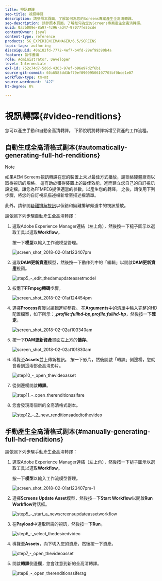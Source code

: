 ```yaml
---
title: 視訊轉譯
seo-title: 視訊轉譯
description: 請參照本頁面，了解如何為您的Screens專案產生全高清轉譯。
seo-description: 請參照本頁面，了解如何為您的Screens專案產生全高清轉譯。
uuid: 0a3b009e-8a97-4396-ad47-97077fe26cde
contentOwner: jsyal
content-type: reference
products: SG_EXPERIENCEMANAGER/6.5/SCREENS
topic-tags: authoring
discoiquuid: 40a182fd-7772-4ef7-b4fd-29ef99390b4a
feature: 製作畫面
role: Administrator, Developer
level: Intermediate
exl-id: 752c74d7-5d6d-4363-97ef-b96e97d2f6b1
source-git-commit: 60a6583dd3bf79ef09099506107705bf0bce1e07
workflow-type: tm+mt
source-wordcount: '427'
ht-degree: 0%

---
```


# 視訊轉譯{#video-renditions}

您可以產生手動和自動全高清轉譯。 下節說明將轉譯新增至資產的工作流程。

## 自動生成全高清格式副本{#automatically-generating-full-hd-renditions}

>[!NOTE]
>
>如果AEM Screens視訊轉譯在您的裝置上未以最佳方式播放，請聯絡硬體廠商以取得視訊的規格。 這有助於獲得裝置上的最佳效能，進而建立您自己的自訂視訊設定檔，讓您為FFMPEG提供適當的參數，以產生您的轉譯。 之後，請使用下列步驟，將您的自訂視訊描述檔新增至描述檔清單。
>
>此外，請參閱[疑難排解視訊](troubleshoot-videos.md)以偵錯和疑難排解頻道中的視訊播放。

請依照下列步驟自動產生全高清轉譯：

1. 選取Adobe Experience Manager連結（左上角），然後按一下槌子圖示以選取工具以選取&#x200B;**Workflow**。

   按一下&#x200B;**模型**&#x200B;以輸入工作流模型管理。

   ![screen_shot_2018-02-01at123407pm](assets/screen_shot_2018-02-01at123407pm.png)

1. 選取&#x200B;**DAM更新資產**&#x200B;模型，然後按一下動作列中的「編輯」以開啟&#x200B;**DAM更新資產**&#x200B;視窗。

   ![step5_-_edit_thedamupdateassetmodel](assets/step5_-_edit_thedamupdateassetmodel.png)

1. 按兩下&#x200B;**FFmpeg轉碼**&#x200B;步驟。

   ![screen_shot_2018-02-01at124454pm](assets/screen_shot_2018-02-01at124454pm.png)

1. 選擇&#x200B;**Process**&#x200B;頁簽以編輯進程參數。 在&#x200B;**Arguments**&#x200B;中的清單中輸入完整的HD配置檔案，如下所示：***,profile:fullhd-bp,profile:fullhd-hp***，然後按一下&#x200B;**確定**。

   ![screen_shot_2018-02-02at103340am](assets/screen_shot_2018-02-02at103340am.png)

1. 按一下&#x200B;**DAM更新資產**&#x200B;畫面左上方的&#x200B;**儲存**。

   ![screen_shot_2018-02-02at101830am](assets/screen_shot_2018-02-02at101830am.png)

1. 導覽至&#x200B;**Assets**&#x200B;並上傳新視訊。 按一下影片，然後開啟「轉譯」側邊欄，您就會看到這兩部全高清影片。

   ![step10_-_open_thevideoasset](assets/step10_-_open_thevideoasset.png)

1. 從側邊欄開啟&#x200B;**轉譯**。

   ![step11_-_open_therenditionssifare](assets/step11_-_open_therenditionssiderail.png)

1. 您會發現兩個新的全高清格式副本。

   ![step12_-_2_new_renditionsadedtothevideo](assets/step12_-_2_new_renditionsareaddedtothevideo.png)

## 手動產生全高清格式副本{#manually-generating-full-hd-renditions}

請依照下列步驟手動產生全高清轉譯：

1. 選取Adobe Experience Manager連結（左上角），然後按一下槌子圖示以選取工具以選取&#x200B;**Workflow**。

   按一下&#x200B;**模型**&#x200B;以輸入工作流模型管理。

   ![screen_shot_2018-02-01at123407pm-1](assets/screen_shot_2018-02-01at123407pm-1.png)

1. 選擇&#x200B;**Screens Update Asset**&#x200B;模型，然後按一下&#x200B;**Start Workflow**&#x200B;以開啟&#x200B;**Run Workflow**&#x200B;對話框。

   ![step5_-_start_a_newscreensupdateassetworkflow](assets/step5_-_start_a_newscreensupdateassetworkflow.png)

1. 在&#x200B;**Payload**&#x200B;中選取所需的視訊，然後按一下&#x200B;**Run**。

   ![step6_-_select_thedesiredvideo](assets/step6_-_select_thedesiredvideo.png)

1. 導覽至&#x200B;**Assets**，向下切入您的資產，然後按一下資產。

   ![step7_-_open_thevideoasset](assets/step7_-_open_thevideoasset.png)

1. 開啟&#x200B;**轉譯**&#x200B;側邊欄，您會注意到新的全高清轉譯。

   ![step8_-_open_therenditionssiferag](assets/step8_-_open_therenditionssiderail.png)
